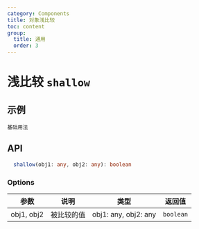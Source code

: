 ```yaml
---
category: Components
title: 对象浅比较
toc: content
group:
  title: 通用
  order: 3
---
```


# 浅比较 `shallow`

## 示例

<!-- prettier-ignore -->
<code src="./demo/index.tsx">基础用法</code>

## API

```ts
  shallow(obj1: any, obj2: any): boolean
```

### Options

| 参数       | 说明       | 类型                 | 返回值    |
| ---------- | ---------- | -------------------- | --------- |
| obj1, obj2 | 被比较的值 | obj1: any, obj2: any | `boolean` |

